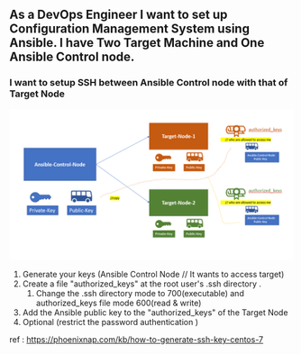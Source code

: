 ##  As a DevOps Engineer I want to set up Configuration Management System using Ansible. I have Two Target Machine and One Ansible Control node. 
### I want to setup SSH between Ansible Control node with that of Target Node


![Set UP ](https://github.com/NarendranathPanda/learning_ssh/blob/master/setup-ssh/set-up.PNG)


1. Generate your keys (Ansible Control Node // It wants to access target)
1. Create a file "authorized_keys"   at the root user's .ssh directory . 
   1. Change the .ssh directory mode to 700(executable) and authorized_keys file mode 600(read & write)
1. Add the Ansible public key to the   "authorized_keys" of the Target Node
1. Optional (restrict the password authentication )

ref : https://phoenixnap.com/kb/how-to-generate-ssh-key-centos-7
